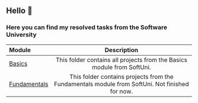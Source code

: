 ## Hello :wave:

### Here you can find my resolved tasks from the   Software University

| Module      | Description |
| :---        |    :----:   |
| [Basics](https://github.com/Runador/SoftUniBasicsFundamentals/tree/main/Basics)      | This folder contains all projects from the Basics module from SoftUni. |
| [Fundamentals](https://github.com/Runador/SoftUniBasicsFundamentals/tree/main/Fundamentals)   | This folder contains projects from the Fundamentals module from SoftUni. Not finished for now. |


